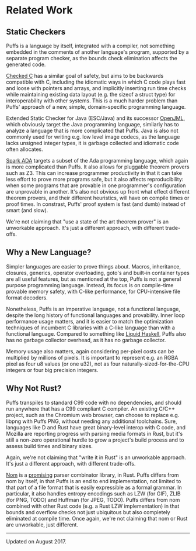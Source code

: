 # Related Work


## Static Checkers

Puffs is a language by itself, integrated with a compiler, not something
embedded in the comments of another language's program, supported by a separate
program checker, as the bounds check elimination affects the generated code.

[Checked C](https://www.microsoft.com/en-us/research/project/checked-c/) has a
similar goal of safety, but aims to be backwards compatible with C, including
the idiomatic ways in which C code plays fast and loose with pointers and
arrays, and implicitly inserting run time checks while maintaining existing
data layout (e.g. the sizeof a struct type) for interoperability with other
systems. This is a much harder problem than Puffs' approach of a new, simple,
domain-specific programming language.

Extended Static Checker for Java (ESC/Java) and its successor
[OpenJML](http://www.openjml.org/), which obviously target the Java programming
language, similarly has to analyze a language that is more complicated that
Puffs. Java is also not commonly used for writing e.g. low level image codecs,
as the language lacks unsigned integer types, it is garbage collected and
idiomatic code often allocates.

[Spark ADA](http://libre.adacore.com/tools/spark-gpl-edition/) targets a subset
of the Ada programming language, which again is more complicated than Puffs. It
also allows for pluggable theorem provers such as Z3. This can increase
programmer productivity in that it can take less effort to prove more programs
safe, but it also affects reproducibility: when some programs that are provable
in one programmer's configuration are unprovable in another. It's also not
obvious up front what effect different theorem provers, and their different
heuristics, will have on compile times or proof times. In constrast, Puffs'
proof system is fast (and dumb) instead of smart (and slow).

We're not claiming that "use a state of the art theorem prover" is an
unworkable approach. It's just a different approach, with different trade-offs.


## Why a New Language?

Simpler languages are easier to prove things about. Macros, inheritance,
closures, generics, operator overloading, goto's and built-in container types
are all useful features, but as mentioned at the top, Puffs is not a general
purpose programming language. Instead, its focus is on compile-time provable
memory safety, with C-like performance, for CPU-intensive file format decoders.

Nonetheless, Puffs is an imperative language, not a functional language,
despite the long history of functional languages and provability. Inner loop
performance usage matters, and it is easier to match the optimization
techniques of incumbent C libraries with a C-like language than with a
functional language. Compared to something like
[Liquid Haskell](https://ucsd-progsys.github.io/liquidhaskell-blog/), Puffs
also has no garbage collector overhead, as it has no garbage collector.

Memory usage also matters, again considering per-pixel costs can be multiplied
by millions of pixels. It is important to represent e.g. an RGBA pixel as four
u8 values (or one u32), not as four naturally-sized-for-the-CPU integers or
four big precision integers.


## Why Not Rust?

Puffs transpiles to standard C99 code with no dependencies, and should run
anywhere that has a C99 compliant C compiler. An existing C/C++ project, such
as the Chromium web browser, can choose to replace e.g. libpng with Puffs PNG,
without needing any additional toolchains. Sure, languages like D and Rust have
great binary-level interop with C code, and Mozilla are reporting progress with
parsing media formats in Rust, but it's still a non-zero operational hurdle to
grow a project's build process and to assess build times and binary sizes.

Again, we're not claiming that "write it in Rust" is an unworkable approach.
It's just a different approach, with different trade-offs.

[Nom](https://github.com/Geal/nom) is a
[promising](http://spw17.langsec.org/papers/chifflier-parsing-in-2017.pdf)
parser combinator library, in Rust. Puffs differs from nom by itself, in that
Puffs is an end to end implementation, not limited to that part of a file
format that is easily expressible as a formal grammar. In particular, it also
handles entropy encodings such as LZW (for GIF), ZLIB (for PNG, TODO) and
Huffman (for JPEG, TODO). Puffs differs from nom combined with other Rust code
(e.g. a Rust LZW implementation) in that bounds and overflow checks not just
ubiquitous but also completely eliminated at compile time. Once again, we're
not claiming that nom or Rust are unworkable, just different.


---

Updated on August 2017.
